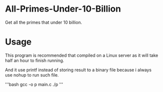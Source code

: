 # All-Primes-Under-10-Billion
Get all the primes that under 10 billion.

# Usage

This program is recommended that compiled on a Linux server as it will take half an hour to finish running.

And it use printf instead of storing result to a binary file because i always use nohup to run such file.

'''bash
gcc -o p main.c
./p
'''

